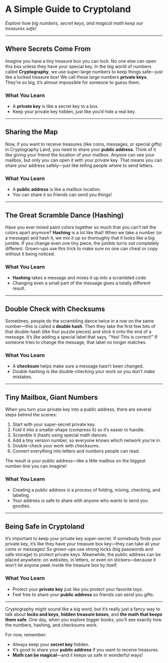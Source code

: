# A Simple Guide to Cryptoland  

*Explore how big numbers, secret keys, and magical math keep our treasures safe!*

---

## Where Secrets Come From  
Imagine you have a tiny treasure box you can lock. No one else can open this box unless they have your special key. In the big world of numbers called **Cryptography**, we use super-large numbers to keep things safe—just like a locked treasure box! We call these large numbers **private keys**. They’re so big, it’s almost impossible for someone to guess them.

### What You Learn  
- A **private key** is like a secret key to a box.  
- Keep your private key hidden, just like you’d hide a real key.  

---

## Sharing the Map  
Now, if you want to receive treasures (like coins, messages, or special gifts) in Cryptography Land, you need to share your **public address**. Think of it like giving your friend the location of your mailbox. Anyone can see your mailbox, but only you can open it with your private key. That means you can share your address safely—just like telling people where to send letters.

### What You Learn  
- A **public address** is like a mailbox location.  
- You can share it so friends can send you things!  

---

## The Great Scramble Dance (Hashing)  
Have you ever mixed paint colors together so much that you can’t tell the colors apart anymore? **Hashing** is a lot like that! When we take a number (or a message) and hash it, we mix it up so thoroughly that it looks like a big jumble. If you change even one tiny piece, the jumble turns out completely different. Grown-ups use this trick to make sure no one can cheat or copy without it being noticed.

### What You Learn  
- **Hashing** takes a message and mixes it up into a scrambled code.  
- Changing even a small part of the message gives a totally different result.  

---

## Double Check with Checksums  
Sometimes, people do the scrambling dance twice in a row on the same number—this is called a **double hash**. Then they take the first few bits of that double-hash (like four puzzle pieces) and stick it onto the end of a message. It’s like adding a special label that says, “Yes! This is correct!” If someone tries to change the message, that label no longer matches.

### What You Learn  
- A **checksum** helps make sure a message hasn’t been changed.  
- Double hashing is like double-checking your work so you don’t make mistakes.  

---

## Tiny Mailbox, Giant Numbers  
When you turn your private key into a public address, there are several steps behind the scenes:  
1. Start with your super-secret private key.  
2. Fold it into a smaller shape (compress it) so it’s easier to handle.  
3. Scramble it (hash) using special math dances.  
4. Add a tiny version number, so everyone knows which network you’re in.  
5. Double-check your work with checksums.  
6. Convert everything into letters and numbers people can read.  

The result is your public address—like a little mailbox on the biggest number-line you can imagine!

### What You Learn  
- Creating a public address is a process of folding, mixing, checking, and labeling.  
- Your address is safe to share with anyone who wants to send you goodies.  

---

## Being Safe in Cryptoland  
It’s important to keep your private key super-secret. If somebody finds your private key, it’s like they have your treasure box key—they can take all your coins or messages! So grown-ups use strong locks (big passwords and safe storage) to protect private keys. Meanwhile, the public address can be placed anywhere: on websites, in letters, or even on stickers—because it won’t let anyone peek inside the treasure box by itself.

### What You Learn  
- Protect your **private key** just like you protect your favorite toys.  
- Feel free to share your **public address** so friends can send you gifts.  

---

Cryptography might sound like a big word, but it’s really just a fancy way to talk about **locks and keys**, **hidden treasure boxes**, and **the math that keeps them safe**. One day, when you explore bigger books, you’ll see exactly how the numbers, hashing, and checksums work.  

For now, remember:  
- Always keep your **secret key** hidden.  
- It’s good to share your **public address** if you want to receive treasures.  
- **Math can be magical**—and it keeps us safe in wonderful ways!  

